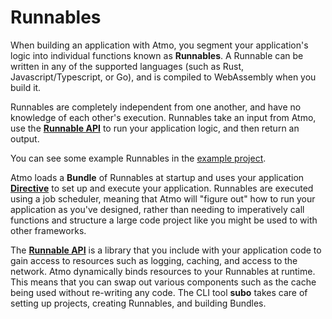 # Runnables

When building an application with Atmo, you segment your application's 
logic into individual functions known as **Runnables**. A Runnable can 
be written in any of the supported languages (such as Rust, Javascript/Typescript, or Go), and is compiled to WebAssembly when you build it.

Runnables are completely independent from one another, and have no 
knowledge of each other's execution. 
Runnables take an input from Atmo, use the [**Runnable API**]((../runnable-api/introduction)) to run 
your application logic, and then return an output.

You can see some example Runnables in the [example project](https://github.com/suborbital/atmo/tree/main/example-project).

Atmo loads a **Bundle** of Runnables at startup and uses your application 
[**Directive**](./the-directive) to set up and execute your application. 
Runnables are executed using a job scheduler, meaning that Atmo will 
"figure out" how to run your application as you've designed, 
rather than needing to imperatively call functions and structure a 
large code project like you might be used to with other frameworks.

The [**Runnable API**](docs/e2-core/e2-core-api/introduction) is a library that you include with your application
code to gain access to resources such as logging, caching, and access to 
the network. Atmo dynamically binds resources to your Runnables at 
runtime. This means that you can swap out various components such as the 
cache being used without re-writing any code. The CLI tool **subo** takes 
care of setting up projects, creating Runnables, and building Bundles.

